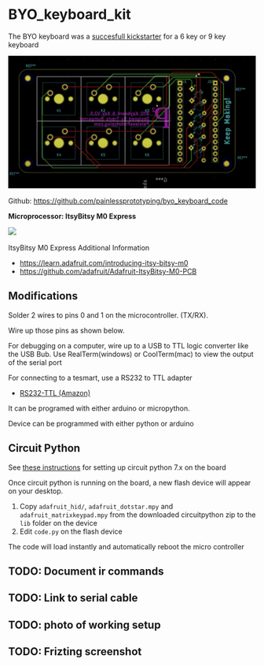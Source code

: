 # BYO_keyboard_kit

The BYO keyboard was a [succesfull kickstarter](https://www.kickstarter.com/projects/painlessprototyping/byo-build-your-own-mechanical-keyboard) for a 6 key or 9 key keyboard

![](./images/schematic.jpg)

Github: https://github.com/painlessprototyping/byo_keyboard_code

**Microprocessor: ItsyBitsy M0 Express**

![](https://cdn-learn.adafruit.com/assets/assets/000/054/494/large1024/adafruit_products_pinouts.jpg?1527453627)

ItsyBitsy M0 Express Additional Information
- https://learn.adafruit.com/introducing-itsy-bitsy-m0
- https://github.com/adafruit/Adafruit-ItsyBitsy-M0-PCB
  
## Modifications

Solder 2 wires to pins 0 and 1 on the microcontroller. (TX/RX). 

Wire up those pins as shown below. 

For debugging on a computer, wire up to a USB to TTL logic converter like the USB Bub. Use RealTerm(windows) or CoolTerm(mac) to view the output of the serial port

For connecting to a tesmart, use a RS232 to TTL adapter

- [RS232-TTL (Amazon)](https://www.amazon.com/dp/B07BJJ1T5G?psc=1&ref=ppx_yo2ov_dt_b_product_details)

It can be programed with either arduino or micropython. 

Device can be programmed with either python or arduino

## Circuit Python

See [these instructions](https://github.com/painlessprototyping/byo_keyboard_code/tree/master/byo_sample_code/circuit_python) for setting up circuit python 7.x on the board

Once circuit python is running on the board, a new flash device will appear on your desktop. 

1. Copy `adafruit_hid/`, `adafruit_dotstar.mpy` and `adafruit_matrixkeypad.mpy` from the downloaded circuitpython zip to the `lib` folder on the device
2. Edit `code.py` on the flash device

The code will load instantly and automatically reboot the micro controller


## TODO: Document ir commands

## TODO: Link to serial cable

## TODO: photo of working setup


## TODO: Frizting screenshot
